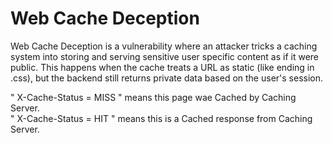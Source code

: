 # Web Cache Deception
Web Cache Deception is a vulnerability where an attacker tricks a caching system into storing and serving sensitive user specific content as if it were public. This happens when the cache treats a URL as static (like ending in .css), but the backend still returns private data based on the user's session.

" X-Cache-Status = MISS " means this page wae Cached by Caching Server.<br>
" X-Cache-Status = HIT " means this is a Cached response from Caching Server.
